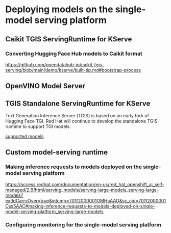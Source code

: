# Deploying models on the single-model serving platform

## Caikit TGIS ServingRuntime for KServe

### Converting Hugging Face Hub models to Caikit format

https://github.com/opendatahub-io/caikit-tgis-serving/blob/main/demo/kserve/built-tip.md#bootstrap-process

## OpenVINO Model Server

## TGIS Standalone ServingRuntime for KServe

Text Generation Inference Server (TGIS) is based on an early fork of Hugging Face TGI. Red Hat will continue to develop the standalone TGIS runtime to support TGI models.

[supported models](https://huggingface.co/docs/text-generation-inference/supported_models#supported-models)

## Custom model-serving runtime

### Making inference requests to models deployed on the single-model serving platform

https://access.redhat.com/documentation/en-us/red_hat_openshift_ai_self-managed/2.9/html/serving_models/serving-large-models_serving-large-models?extIdCarryOver=true&intcmp=701f2000001OMHaAAO&sc_cid=701f2000001Css5AAC#making-inference-requests-to-models-deployed-on-single-model-serving-platform_serving-large-models

### Configuring monitoring for the single-model serving platform